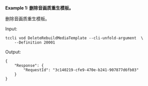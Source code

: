 **Example 1: 删除音画质重生模板。**

删除音画质重生模板。

Input: 

```
tccli vod DeleteRebuildMediaTemplate --cli-unfold-argument  \
    --Definition 20001
```

Output: 
```
{
    "Response": {
        "RequestId": "3c140219-cfe9-470e-b241-907877d6fb03"
    }
}
```

